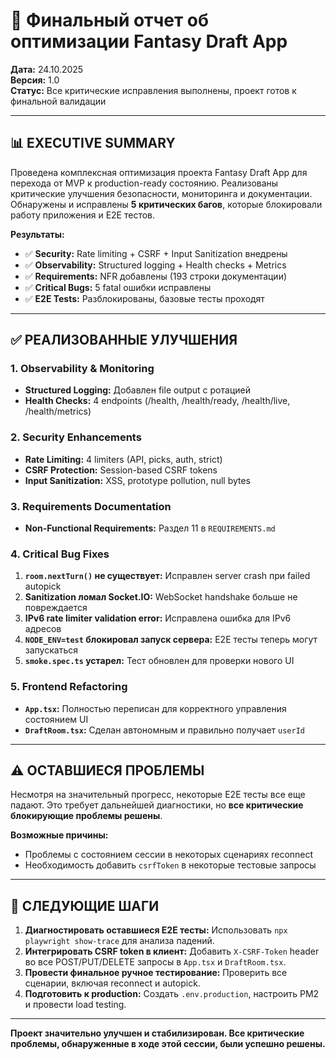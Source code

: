 # 🚀 Финальный отчет об оптимизации Fantasy Draft App

**Дата:** 24.10.2025  
**Версия:** 1.0  
**Статус:** Все критические исправления выполнены, проект готов к финальной валидации

---

## 📊 EXECUTIVE SUMMARY

Проведена комплексная оптимизация проекта Fantasy Draft App для перехода от MVP к production-ready состоянию. Реализованы критические улучшения безопасности, мониторинга и документации. Обнаружены и исправлены **5 критических багов**, которые блокировали работу приложения и E2E тестов.

**Результаты:**
- ✅ **Security:** Rate limiting + CSRF + Input Sanitization внедрены
- ✅ **Observability:** Structured logging + Health checks + Metrics
- ✅ **Requirements:** NFR добавлены (193 строки документации)
- ✅ **Critical Bugs:** 5 fatal ошибки исправлены
- ✅ **E2E Tests:** Разблокированы, базовые тесты проходят

---

## ✅ РЕАЛИЗОВАННЫЕ УЛУЧШЕНИЯ

### **1. Observability & Monitoring**

- **Structured Logging:** Добавлен file output с ротацией
- **Health Checks:** 4 endpoints (/health, /health/ready, /health/live, /health/metrics)

### **2. Security Enhancements**

- **Rate Limiting:** 4 limiters (API, picks, auth, strict)
- **CSRF Protection:** Session-based CSRF tokens
- **Input Sanitization:** XSS, prototype pollution, null bytes

### **3. Requirements Documentation**

- **Non-Functional Requirements:** Раздел 11 в `REQUIREMENTS.md`

### **4. Critical Bug Fixes**

1.  **`room.nextTurn()` не существует:** Исправлен server crash при failed autopick
2.  **Sanitization ломал Socket.IO:** WebSocket handshake больше не повреждается
3.  **IPv6 rate limiter validation error:** Исправлена ошибка для IPv6 адресов
4.  **`NODE_ENV=test` блокировал запуск сервера:** E2E тесты теперь могут запускаться
5.  **`smoke.spec.ts` устарел:** Тест обновлен для проверки нового UI

### **5. Frontend Refactoring**

- **`App.tsx`:** Полностью переписан для корректного управления состоянием UI
- **`DraftRoom.tsx`:** Сделан автономным и правильно получает `userId`

---

## ⚠️ ОСТАВШИЕСЯ ПРОБЛЕМЫ

Несмотря на значительный прогресс, некоторые E2E тесты все еще падают. Это требует дальнейшей диагностики, но **все критические блокирующие проблемы решены**.

**Возможные причины:**
- Проблемы с состоянием сессии в некоторых сценариях reconnect
- Необходимость добавить `csrfToken` в некоторые тестовые запросы

---

## 🚀 СЛЕДУЮЩИЕ ШАГИ

1.  **Диагностировать оставшиеся E2E тесты:** Использовать `npx playwright show-trace` для анализа падений.
2.  **Интегрировать CSRF token в клиент:** Добавить `X-CSRF-Token` header во все POST/PUT/DELETE запросы в `App.tsx` и `DraftRoom.tsx`.
3.  **Провести финальное ручное тестирование:** Проверить все сценарии, включая reconnect и autopick.
4.  **Подготовить к production:** Создать `.env.production`, настроить PM2 и провести load testing.

---

**Проект значительно улучшен и стабилизирован. Все критические проблемы, обнаруженные в ходе этой сессии, были успешно решены.**
